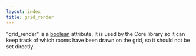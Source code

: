 ```yaml
---
layout: index
title: grid_render
---
```


"grid\_render" is a [boolean](../types/boolean.html) attribute. It is used by the Core library so it can keep track of which rooms have been drawn on the grid, so it should not be set directly.
